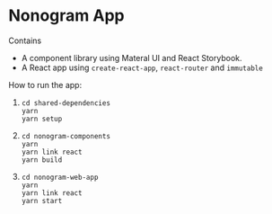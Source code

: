 # Nonogram App

Contains

- A component library using Materal UI and React Storybook.
- A React app using `create-react-app`, `react-router` and `immutable`

How to run the app:

1.  ```
    cd shared-dependencies
    yarn
    yarn setup
    ```

2.  ```
    cd nonogram-components
    yarn
    yarn link react
    yarn build
    ```

3.  ```
    cd nonogram-web-app
    yarn
    yarn link react
    yarn start
    ```
